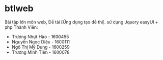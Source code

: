 # btlweb
Bài tập lớn môn web, Đề tài [Ứng dụng tạo đề thi]. sử dụng Jquery easyUI + php
Thành Viên:
  - Trương Nhựt Hào - 1600455
  - Nguyến Ngọc Diệu - 1600111
  - Ngô Thị Mỹ Dung - 1600259
  - Trương Minh Tiến - 1600078
